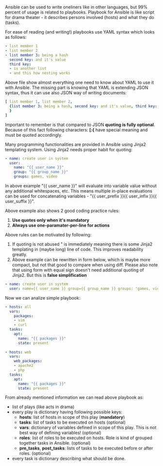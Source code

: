 Ansible can be used to write oneliners like in other languages, but 99% percent of usage is related to playbooks.
Playbook for Ansible is like script for drama theater - it describes persons involved (hosts) and what they do (tasks).

For ease of reading (and writing!) playbooks use YAML syntax which looks as follows:

```yaml
- list member 1
- list member 2
- list member 3: being a hash
  second key: and it's value
  third key:
  - is another list
  - and this how nesting works
```

Above file show almost everything one need to know about YAML to use it with Ansible. The missing part is knowing that YAML
is extending JSON syntax, thus it can use also JSON way of writing documents:

```yaml
[ list member 1, list member 2, 
  {list member 3: being a hash, second key: and it's value, third key: [ is another list, and this how nesting works]
  }
]
```

Important to remember is that compared to JSON **quoting is fully optional**. Because of this fact following characters: **[:{** have 
special meaning and must be quoted accordingly.

Many programming functionalities are provided in Ansible using Jinja2 templating system. Using Jinja2 needs proper habit for quoting:

```yaml
- name: create user in system
  user:
    name: "{{ user_name }}"
    group: "{{ group_name }}"
    groups: games, video
```

In above example "{{ user_name }}" will evaluate into variable value without any additional whitespaces, etc. This means multiple in-place
evaluations can be used for concatenating variables - "{{ user_prefix }}{{ user_infix }}{{ user_suffix }}".

Above example also shows 2 good coding practice rules:
1. **Use quotes only when it's mandatory**
2. **Always use one-paramater-per-line for actions**

Above rules can be motivated by following:
1. If quoting is not abused " is immediately meaning there is some Jinja2 templating in (maybe long) line of code. This improves
readability greatly.
2. Above example can be rewritten in form below, which is maybe more compact, but not that good to compare when using diff. Please also
note that using form with equal sign doesn't need additional quoting of Jinja2. But this is **false simplification**

```yaml
- name: create user in system
  user: name={{ user_name }} group={{ group_name }} groups: "games, video"
```

Now we can analize simple playbook:

```yaml
- hosts: all
  vars:
    packages:
    - vim
    - curl
  tasks:
    apt:
      name: "{{ packages }}"
      state: present
    
- hosts: web
  vars:
    web_packages:
    - apache2
    - php
  tasks:
    apt:
      name: "{{ packages }}"
      state: present
```

From already mentioned information we can read above playbook as:
* list of plays (like acts in drama)
* every play is dictionary having following possible keys:
  * **hosts**: list of hosts in scope of this play (**mandatory**)
  * **tasks**:  list of tasks to be executed on hosts (optional)
  * **vars**: dictionary of variables defined in scope of this play. This is not best way of defining variables! (optional)
  * **roles**: list of roles to be executed on hosts. Role is kind of grouped together tasks in Ansible. (optional)
  * **pre_tasks**, **post_tasks**: lists of tasks to be executed before or after roles. (optional)
* every task is dictionary describing what should be done.
  
  
